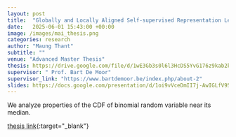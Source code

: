 ```yaml
---
layout: post
title:  "Globally and Locally Aligned Self-supervised Representation Learning in Multi-modal Medical Decision Support Systems"
date:   2025-06-01 15:43:00 +00:00
image: /images/mai_thesis.png
categories: research
author: "Maung Thant"
subtitle: ""
venue: "Advanced Master Thesis"
thesis: https://drive.google.com/file/d/1wE3Gb3s0l6l3HcDS5YvG176z9kab2k2x/view?usp=drive_link
supervisor: " Prof. Bart De Moor"
supervisor_link: "https://www.bartdemoor.be/index.php/about-2"
slides: https://docs.google.com/presentation/d/1oi9vVceDmII7j-AwIGLfV952pKQ2aILb/edit?usp=sharing&ouid=116863884914743887765&rtpof=true&sd=true
---
```


We analyze properties of the CDF of binomial random variable near its median.

[thesis link](https://drive.google.com/file/d/1wE3Gb3s0l6l3HcDS5YvG176z9kab2k2x/view?usp=drive_link){:target="_blank"}

